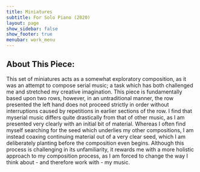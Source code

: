 ```yaml
---
title: Miniatures
subtitle: For Solo Piano (2020)
layout: page
show_sidebar: false
show_footer: true
menubar: work_menu
---
```


## About This Piece:

This set of miniatures acts as a somewhat exploratory composition, as it was an attempt to compose serial music; a task which has both challenged me and stretched my creative imagination. This piece is fundamentally based upon two rows, however, in an untraditional manner, the row presented the left hand does not proceed strictly in order without interruptions caused by repetitions in earlier sections of the row.
I find that myserial music differs quite drastically from that of other music, as I am presented very clearly with an initial bit of material. Whereas I often find myself searching for the seed which underlies my other compositions, I am instead coaxing continuing material out of a very clear seed, which I am deliberately planting before the composition even begins. Although this process is challenging in its unfamiliarity, it rewards me with a more holistic approach to my composition process, as I am forced to change the way I think about - and therefore work with - my music. 
